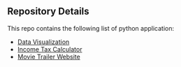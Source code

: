 ## Repository Details
This repo contains the following list of python application:
* [Data Visualization](https://github.com/aaggarwal2805/PythonApps/tree/master/Data_visualization)
* [Income Tax Calculator](https://github.com/aaggarwal2805/PythonApps/tree/master/Income_Tax)
* [Movie Trailer Website](https://github.com/aaggarwal2805/PythonApps/tree/master/Website_Design)
